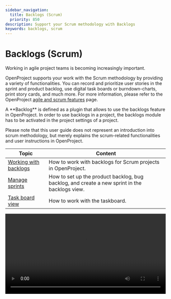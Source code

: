 ```yaml
---
sidebar_navigation:
  title: Backlogs (Scrum)
  priority: 850
description: Support your Scrum methodology with Backlogs
keywords: backlogs, scrum
---
```


# Backlogs (Scrum)

Working in agile project teams is becoming increasingly important.

OpenProject supports your work with the Scrum methodology by providing a variety of functionalities. You can record and prioritize user stories in the sprint and product backlog, use digital task boards or burndown-charts, print story cards, and much more. For more information, please refer to the OpenProject [agile and scrum features](https://www.openproject.org/collaboration-software-features/agile-project-management/) page.

<div class="glossary">
A **Backlog** is defined as a plugin that allows to use the backlogs feature in OpenProject. In order to use backlogs in a project, the backlogs module has to be activated in the project settings of a project.
</div>

Please note that this user guide does not represent an introduction into scrum methodology, but merely explains the scrum-related functionalities and user instructions in OpenProject.

| Topic                                       | Content                                                      |
| ------------------------------------------- | ------------------------------------------------------------ |
| [Working with backlogs](work-with-backlogs) | How to work with backlogs for Scrum projects in OpenProject. |
| [Manage sprints](manage-sprints)            | How to set up the product backlog, bug backlog, and create a new sprint in the backlogs view. |
| [Task board view](taskboard)                | How to work with the taskboard.                              |

<video src="https://openproject-docs.s3.eu-central-1.amazonaws.com/videos/OpenProject-Agile-and-Scrum-Backlogs.mp4" type="video/mp4" controls="" style="width:100%"></video>
